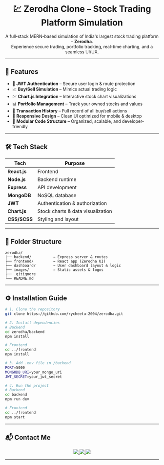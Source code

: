 <h1 align="center">💹 Zerodha Clone – Stock Trading Platform Simulation</h1>

<p align="center">
  A full-stack MERN-based simulation of India's largest stock trading platform – <strong>Zerodha</strong>. <br />
  Experience secure trading, portfolio tracking, real-time charting, and a seamless UI/UX.
</p>

---

## 🚀 Features

- 🔐 **JWT Authentication** – Secure user login & route protection  
- 📈 **Buy/Sell Simulation** – Mimics actual trading logic  
- 💹 **Chart.js Integration** – Interactive stock chart visualizations  
- 📊 **Portfolio Management** – Track your owned stocks and values  
- 🧾 **Transaction History** – Full record of all buy/sell actions  
- 📱 **Responsive Design** – Clean UI optimized for mobile & desktop  
- 🧩 **Modular Code Structure** – Organized, scalable, and developer-friendly  

---

## 🛠️ Tech Stack

| Tech         | Purpose                          |
|--------------|----------------------------------|
| **React.js** | Frontend                         |
| **Node.js**  | Backend runtime                  |
| **Express**  | API development                  |
| **MongoDB**  | NoSQL database                   |
| **JWT**      | Authentication & authorization   |
| **Chart.js** | Stock charts & data visualization|
| **CSS/SCSS** | Styling and layout               |

---

## 📁 Folder Structure

```
zerodha/
├── backend/          → Express server & routes
├── frontend/         → React app (Zerodha UI)
├── dashboard/        → User dashboard layout & logic
├── images/           → Static assets & logos
├── .gitignore
└── README.md
```

---

## ⚙️ Installation Guide

```bash
# 1. Clone the repository
git clone https://github.com/rycheetu-2004/zerodha.git

# 2. Install dependencies
# Backend
cd zerodha/backend
npm install

# Frontend
cd ../frontend
npm install

# 3. Add .env file in /backend
PORT=5000
MONGODB_URI=your_mongo_uri
JWT_SECRET=your_jwt_secret

# 4. Run the project
# Backend
cd backend
npm run dev

# Frontend
cd ../frontend
npm start
```

---

## 📬 Contact Me

<div align="center">

<a href="mailto:rydhamcheetu4@gmail.com">
  <img src="https://img.shields.io/badge/Gmail-rydhamcheetu4@gmail.com-D14836?style=for-the-badge&logo=gmail&logoColor=white" />
</a>

<a href="https://github.com/rycheetu-2004">
  <img src="https://img.shields.io/badge/GitHub-rycheetu--2004-181717?style=for-the-badge&logo=github&logoColor=white" />
</a>

<a href="https://www.linkedin.com/in/ryhamcheetu">
  <img src="https://img.shields.io/badge/LinkedIn-Rydham%20Cheetu-0077B5?style=for-the-badge&logo=linkedin&logoColor=white" />
</a>

</div>

---

